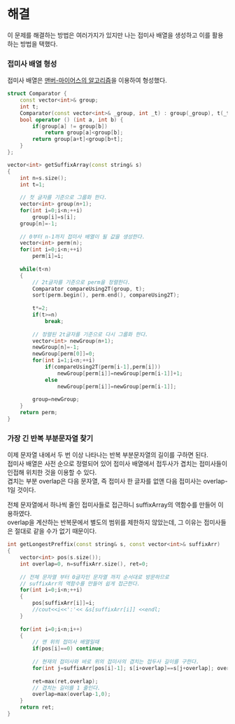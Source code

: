 # 해결 
이 문제를 해결하는 방법은 여러가지가 있지만 나는 접미사 배열을 생성하고 이를 활용하는 방법을 택했다.  
### 접미사 배열 형성 
접미사 배열은 [맨버-마이어스의 알고리즘](https://github.com/jja08111/algorithm/tree/master/algospot/20%20%EB%AC%B8%EC%9E%90%EC%97%B4/5%20%EC%A0%91%EB%AF%B8%EC%82%AC%20%EB%B0%B0%EC%97%B4)을
이용하여 형성했다.
```c++
struct Comparator {
    const vector<int>& group;
    int t;
    Comparator(const vector<int>& _group, int _t) : group(_group), t(_t) {}
    bool operator () (int a, int b) {
        if(group[a] != group[b])
            return group[a]<group[b];
        return group[a+t]<group[b+t];
    }
};

vector<int> getSuffixArray(const string& s)
{
    int n=s.size();
    int t=1;
    
    // 첫 글자를 기준으로 그룹화 한다.
    vector<int> group(n+1);
    for(int i=0;i<n;++i)
        group[i]=s[i];
    group[n]=-1;
    
    // 0부터 n-1까지 접미사 배열이 될 값을 생성한다.  
    vector<int> perm(n);
    for(int i=0;i<n;++i)
        perm[i]=i;
    
    while(t<n)
    {
        // 2t글자를 기준으로 perm을 정렬한다.
        Comparator compareUsing2T(group, t);
        sort(perm.begin(), perm.end(), compareUsing2T);
        
        t*=2;
        if(t>=n)
            break;
        
        // 정렬된 2t글자를 기준으로 다시 그룹화 한다.
        vector<int> newGroup(n+1);
        newGroup[n]=-1;
        newGroup[perm[0]]=0;
        for(int i=1;i<n;++i)
            if(compareUsing2T(perm[i-1],perm[i]))
                newGroup[perm[i]]=newGroup[perm[i-1]]+1;
            else
                newGroup[perm[i]]=newGroup[perm[i-1]];
        
        group=newGroup;
    }
    return perm;
}
```

### 가장 긴 반복 부분문자열 찾기 
이제 문자열 내에서 두 번 이상 나타나는 반복 부분문자열의 길이를 구하면 된다.  
접미사 배열은 사전 순으로 정렬되어 있어 접미사 배열에서 접두사가 겹치는 접미사들이 인접해 위치한 것을 이용할 수 있다.  
겹치는 부분 overlap은 다음 문자열, 즉 접미사 한 글자를 없앤 다음 접미사는 overlap-1일 것이다.  

전체 문자열에서 하나씩 줄인 접미사들로 접근하니 suffixArray의 역함수를 만들어 이용하였다.  
overlap을 계산하는 반복문에서 별도의 범위를 제한하지 않았는데, 그 이유는 접미사들은 절대로 같을 수가 없기 때문이다.
```c++
int getLongestPreffix(const string& s, const vector<int>& suffixArr)
{
    vector<int> pos(s.size());
    int overlap=0, n=suffixArr.size(), ret=0;
    
    // 전체 문자열 부터 0글자인 문자열 까지 순서대로 방문하므로 
    // suffixArr의 역함수를 만들어 쉽게 접근한다.
    for(int i=0;i<n;++i)
    {
        pos[suffixArr[i]]=i;
        //cout<<i<<':'<< &s[suffixArr[i]] <<endl;
    }
    
    for(int i=0;i<n;i++)
    {
        // 맨 위의 접미사 배열일때
        if(pos[i]==0) continue;
        
        // 현재의 접미사와 바로 위의 접미사의 겹치는 접두사 길이를 구한다.
        for(int j=suffixArr[pos[i]-1]; s[i+overlap]==s[j+overlap]; overlap++);
        
        ret=max(ret,overlap);
        // 겹치는 길이를 1 줄인다.
        overlap=max(overlap-1,0);
    }
    return ret;
}
```
